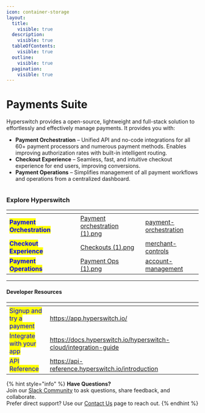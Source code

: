 ```yaml
---
icon: container-storage
layout:
  title:
    visible: true
  description:
    visible: true
  tableOfContents:
    visible: true
  outline:
    visible: true
  pagination:
    visible: true
---
```


# Payments Suite

Hyperswitch provides a open-source, lightweight and full-stack solution to effortlessly and effectively manage payments. It provides you with:

* **Payment Orchestration** – Unified API and no-code integrations for all 60+ payment processors and numerous payment methods. Enables improving authorization rates with built-in intelligent routing.
* **Checkout Experience** – Seamless, fast, and intuitive checkout experience for end users, improving conversions.
* **Payment Operations** – Simplifies management of all payment workflows and operations from a centralized dashboard.

<figure><img src=".gitbook/assets/docs_hs (1) (1).png" alt=""><figcaption></figcaption></figure>

### Explore Hyperswitch&#x20;

<table data-view="cards"><thead><tr><th></th><th data-hidden></th><th data-hidden></th><th data-hidden data-card-cover data-type="files"></th><th data-hidden data-card-target data-type="content-ref"></th></tr></thead><tbody><tr><td><mark style="color:blue;"><strong>Payment Orchestration</strong></mark></td><td></td><td></td><td><a href=".gitbook/assets/Payment orchestration (1).png">Payment orchestration (1).png</a></td><td><a href="explore-hyperswitch/payment-orchestration/">payment-orchestration</a></td></tr><tr><td><mark style="color:blue;"><strong>Checkout Experience</strong></mark></td><td></td><td></td><td><a href=".gitbook/assets/Checkouts (1).png">Checkouts (1).png</a></td><td><a href="explore-hyperswitch/merchant-controls/">merchant-controls</a></td></tr><tr><td><mark style="color:blue;"><strong>Payment Operations</strong></mark></td><td></td><td></td><td><a href=".gitbook/assets/Payment Ops (1).png">Payment Ops (1).png</a></td><td><a href="explore-hyperswitch/account-management/">account-management</a></td></tr></tbody></table>

***

#### **Developer Resources**

<table data-column-title-hidden data-view="cards" data-full-width="false"><thead><tr><th></th><th data-hidden data-card-target data-type="content-ref"></th><th data-hidden></th><th data-hidden></th><th data-hidden data-type="content-ref"></th></tr></thead><tbody><tr><td><mark style="color:blue;">Signup and try a payment</mark> </td><td><a href="https://app.hyperswitch.io/">https://app.hyperswitch.io/</a></td><td></td><td></td><td></td></tr><tr><td><mark style="color:blue;">Integrate with your app</mark></td><td><a href="https://docs.hyperswitch.io/hyperswitch-cloud/integration-guide">https://docs.hyperswitch.io/hyperswitch-cloud/integration-guide</a></td><td></td><td></td><td></td></tr><tr><td><mark style="color:blue;">API Reference</mark></td><td><a href="https://api-reference.hyperswitch.io/introduction">https://api-reference.hyperswitch.io/introduction</a></td><td></td><td></td><td></td></tr></tbody></table>

{% hint style="info" %}
**Have Questions?**\
Join our [Slack Community](https://join.slack.com/t/hyperswitch-io/shared_invite/zt-2jqxmpsbm-WXUENx022HjNEy~Ark7Orw) to ask questions, share feedback, and collaborate.\
Prefer direct support? Use our [Contact Us](https://hyperswitch.io/contact-us) page to reach out.
{% endhint %}

